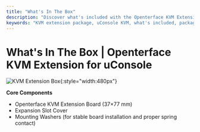 ```yaml
---
title: "What's In The Box"
description: "Discover what's included with the Openterface KVM Extension for uConsole. Complete package contents for seamless installation and immediate use."
keywords: "KVM extension package, uConsole KVM, what's included, package contents, installation accessories, KVM extension accessories"
---
```


# **What's In The Box** | Openterface KVM Extension for uConsole

![KVM Extension Box](https://assets.openterface.com/images/product/openterface-kvm-uconsole-extension-pcb-front.webp){:style="width:480px"}

**Core Components**

- Openterface KVM Extension Board (37×77 mm) 
- Expansion Slot Cover
- Mounting Washers (for stable board installation and proper spring contact)
